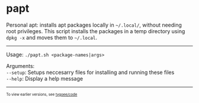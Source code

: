 # papt

Personal apt: installs apt packages locally in `~/.local/`, without needing root privileges. This script installs the packages in a temp directory using `dpkg -x` and moves them to `~/.local`.

---

Usage: `./papt.sh <package-names|args>`

Arguments: <br>
`--setup`: Setups neccesarry files for installing and running these files <br>
`--help`: Display a help message

---

<sup><sub>To view earlier versions, see [tygoee/code](https://github.com/tygoee/code/blob/main/bash/local_install.sh)</sub></sup>
